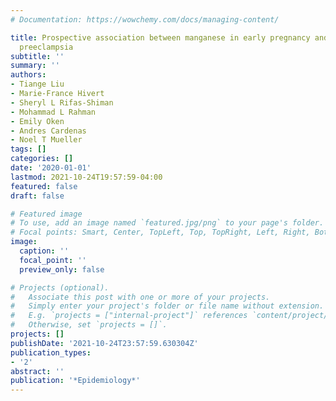 ```yaml
---
# Documentation: https://wowchemy.com/docs/managing-content/

title: Prospective association between manganese in early pregnancy and the risk of
  preeclampsia
subtitle: ''
summary: ''
authors:
- Tiange Liu
- Marie-France Hivert
- Sheryl L Rifas-Shiman
- Mohammad L Rahman
- Emily Oken
- Andres Cardenas
- Noel T Mueller
tags: []
categories: []
date: '2020-01-01'
lastmod: 2021-10-24T19:57:59-04:00
featured: false
draft: false

# Featured image
# To use, add an image named `featured.jpg/png` to your page's folder.
# Focal points: Smart, Center, TopLeft, Top, TopRight, Left, Right, BottomLeft, Bottom, BottomRight.
image:
  caption: ''
  focal_point: ''
  preview_only: false

# Projects (optional).
#   Associate this post with one or more of your projects.
#   Simply enter your project's folder or file name without extension.
#   E.g. `projects = ["internal-project"]` references `content/project/deep-learning/index.md`.
#   Otherwise, set `projects = []`.
projects: []
publishDate: '2021-10-24T23:57:59.630304Z'
publication_types:
- '2'
abstract: ''
publication: '*Epidemiology*'
---
```

